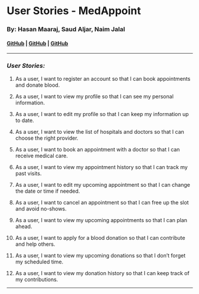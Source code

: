 # User Stories - MedAppoint

### By: Hasan Maaraj, Saud Aljar, Naim Jalal

#### [GitHub](https://github.com/HasanMaaraj) | [GitHub](https://github.com/SAljar99) | [GitHub](https://github.com/Naimjalal)

---

### **_User Stories:_**

1. As a user, I want to register an account so that I can book appointments and donate blood.

2. As a user, I want to view my profile so that I can see my personal information.

3. As a user, I want to edit my profile so that I can keep my information up to date.

4. As a user, I want to view the list of hospitals and doctors so that I can choose the right provider.

5. As a user, I want to book an appointment with a doctor so that I can receive medical care.

6. As a user, I want to view my appointment history so that I can track my past visits.

7. As a user, I want to edit my upcoming appointment so that I can change the date or time if needed.

8. As a user, I want to cancel an appointment so that I can free up the slot and avoid no-shows.

9. As a user, I want to view my upcoming appointments so that I can plan ahead.

10. As a user, I want to apply for a blood donation so that I can contribute and help others.

11. As a user, I want to view my upcoming donations so that I don’t forget my scheduled time.

12. As a user, I want to view my donation history so that I can keep track of my contributions.


---